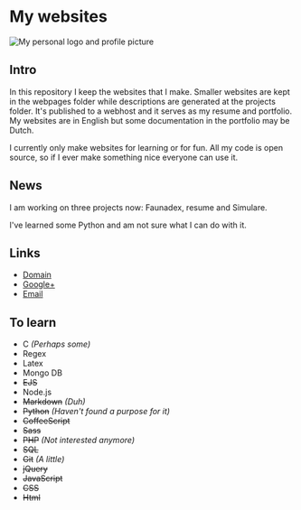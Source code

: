 # My websites

![My personal logo and profile picture](https://www.lukaas33.com/assets/images/other/logo.svg)

## Intro

In this repository I keep the websites that I make.
Smaller websites are kept in the webpages folder while descriptions are generated at the projects folder.
It's published to a webhost and it serves as my resume and portfolio.
My websites are in English but some documentation in the portfolio may be Dutch.

I currently only make websites for learning or for fun.
All my code is open source, so if I ever make something nice everyone can use it.

## News

I am working on three projects now: Faunadex, resume and Simulare.

I've learned some Python and am not sure what I can do with it.

## Links

-   [Domain](https://www.lukaas33.com)
-   [Google+](https://plus.google.com/u/0/+LucasvanOsenbruggen)
-   [Email](mailto:contact@lukaas33.com)

## To learn

-   C _(Perhaps some)_
-   Regex
-   Latex
-   Mongo DB
-   ~~EJS~~
-   Node.js
-   ~~Markdown~~ _(Duh)_
-   ~~Python~~ _(Haven't found a purpose for it)_
-   ~~CoffeeScript~~
-   ~~Sass~~
-   ~~PHP~~ _(Not interested anymore)_
-   ~~SQL~~
-   ~~Git~~ _(A little)_
-   ~~jQuery~~
-   ~~JavaScript~~
-   ~~CSS~~
-   ~~Html~~
